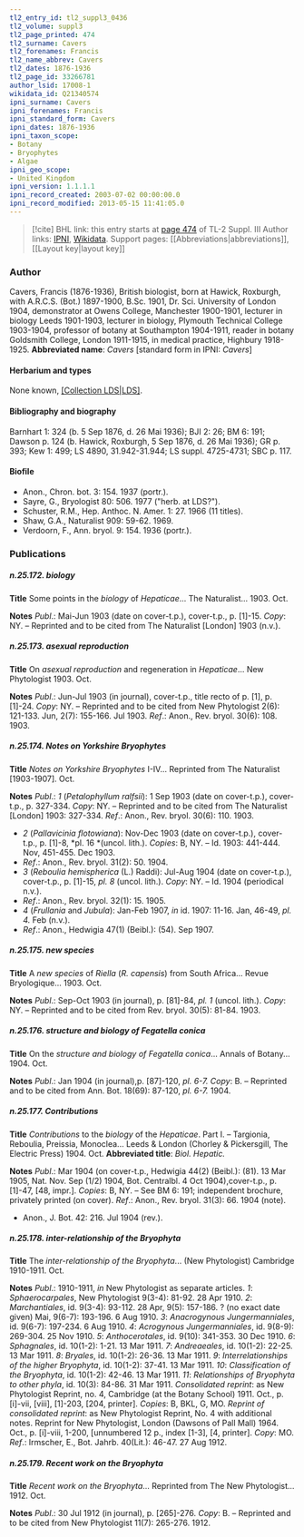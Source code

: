 ```yaml
---
tl2_entry_id: tl2_suppl3_0436
tl2_volume: suppl3
tl2_page_printed: 474
tl2_surname: Cavers
tl2_forenames: Francis
tl2_name_abbrev: Cavers
tl2_dates: 1876-1936
tl2_page_id: 33266781
author_lsid: 17008-1
wikidata_id: Q21340574
ipni_surname: Cavers
ipni_forenames: Francis
ipni_standard_form: Cavers
ipni_dates: 1876-1936
ipni_taxon_scope: 
- Botany
- Bryophytes
- Algae
ipni_geo_scope: 
- United Kingdom
ipni_version: 1.1.1.1
ipni_record_created: 2003-07-02 00:00:00.0
ipni_record_modified: 2013-05-15 11:41:05.0
---
```


> [!cite] BHL link: this entry starts at [page 474](https://www.biodiversitylibrary.org/page/33266781) of TL-2 Suppl. III
> Author links: [IPNI](https://www.ipni.org/a/17008-1), [Wikidata](https://www.wikidata.org/wiki/Q21340574). Support pages: [[Abbreviations|abbreviations]], [[Layout key|layout key]]

### Author

Cavers, Francis (1876-1936), British biologist, born at Hawick, Roxburgh, with A.R.C.S. (Bot.) 1897-1900, B.Sc. 1901, Dr. Sci. University of London 1904, demonstrator at Owens College, Manchester 1900-1901, lecturer in biology Leeds 1901-1903, lecturer in biology, Plymouth Technical College 1903-1904, professor of botany at Southampton 1904-1911, reader in botany Goldsmith College, London 1911-1915, in medical practice, Highbury 1918-1925. 
**Abbreviated name**: *Cavers* \[standard form in IPNI: *Cavers*\]

#### Herbarium and types

None known, [[Collection LDS|LDS]](?).

#### Bibliography and biography

Barnhart 1: 324 (b. 5 Sep 1876, d. 26 Mai 1936); BJI 2: 26; BM 6: 191; Dawson p. 124 (b. Hawick, Roxburgh, 5 Sep 1876, d. 26 Mai 1936); GR p. 393; Kew 1: 499; LS 4890, 31.942-31.944; LS suppl. 4725-4731; SBC p. 117.

#### Biofile

- Anon., Chron. bot. 3: 154. 1937 (portr.).
- Sayre, G., Bryologist 80: 506. 1977 ("herb. at LDS?").
- Schuster, R.M., Hep. Anthoc. N. Amer. 1: 27. 1966 (11 titles).
- Shaw, G.A., Naturalist 909: 59-62. 1969.
- Verdoorn, F., Ann. bryol. 9: 154. 1936 (portr.).

### Publications

##### n.25.172. biology

**Title**
Some points in the *biology* of *Hepaticae*... The Naturalist... 1903. Oct.

**Notes**
*Publ*.: Mai-Jun 1903 (date on cover-t.p.), cover-t.p., p. \[1\]-15. *Copy*: NY. – Reprinted and to be cited from The Naturalist \[London\] 1903 (n.v.).

##### n.25.173. asexual reproduction

**Title**
On *asexual reproduction* and regeneration in *Hepaticae*... New Phytologist 1903. Oct.

**Notes**
*Publ*.: Jun-Jul 1903 (in journal), cover-t.p., title recto of p. \[1\], p. \[1\]-24. *Copy*: NY. – Reprinted and to be cited from New Phytologist 2(6): 121-133. Jun, 2(7): 155-166. Jul 1903.
*Ref*.: Anon., Rev. bryol. 30(6): 108. 1903.

##### n.25.174. Notes on Yorkshire Bryophytes

**Title**
*Notes on Yorkshire Bryophytes* I-IV... Reprinted from The Naturalist \[1903-1907\]. Oct.

**Notes**
*Publ*.: *1* (*Petalophyllum ralfsii*): 1 Sep 1903 (date on cover-t.p.), cover-t.p., p. 327-334. *Copy*: NY. – Reprinted and to be cited from The Naturalist \[London\] 1903: 327-334.
*Ref*.: Anon., Rev. bryol. 30(6): 110. 1903.
- *2* (*Pallavicinia flotowiana*): Nov-Dec 1903 (date on cover-t.p.), cover-t.p., p. \[1\]-8, *pl. 16 *(uncol. lith.). *Copies*: B, NY. – Id. 1903: 441-444. Nov, 451-455. Dec 1903.
- *Ref*.: Anon., Rev. bryol. 31(2): 50. 1904.
- *3* (*Reboulia hemispherica* (L.) Raddi): Jul-Aug 1904 (date on cover-t.p.), cover-t.p., p. \[1\]-15, *pl. 8* (uncol. lith.). *Copy*: NY. – Id. 1904 (periodical n.v.).
- *Ref*.: Anon., Rev. bryol. 32(1): 15. 1905.
- *4* (*Frullania* and *Jubula*): Jan-Feb 1907, *in* id. 1907: 11-16. Jan, 46-49, *pl. 4.* Feb (n.v.).
- *Ref*.: Anon., Hedwigia 47(1) (Beibl.): (54). Sep 1907.

##### n.25.175. new species

**Title**
A *new species* of *Riella* (*R. capensis*) from South Africa... Revue Bryologique... 1903. Oct.

**Notes**
*Publ*.: Sep-Oct 1903 (in journal), p. \[81\]-84, *pl. 1* (uncol. lith.). *Copy*: NY. – Reprinted and to be cited from Rev. bryol. 30(5): 81-84. 1903.

##### n.25.176. structure and biology of Fegatella conica

**Title**
On the *structure and biology of Fegatella conica*... Annals of Botany... 1904. Oct.

**Notes**
*Publ*.: Jan 1904 (in journal),p. \[87\]-120, *pl. 6-7.* *Copy*: B. – Reprinted and to be cited from Ann. Bot. 18(69): 87-120, *pl. 6-7.* 1904.

##### n.25.177. Contributions

**Title**
*Contributions* to the *biology* of the *Hepaticae*. Part I. – Targionia, Reboulia, Preissia, Monoclea... Leeds & London (Chorley & Pickersgill, The Electric Press) 1904. Oct.
**Abbreviated title**: *Biol. Hepatic.*

**Notes**
*Publ*.: Mar 1904 (on cover-t.p., Hedwigia 44(2) (Beibl.): (81). 13 Mar 1905, Nat. Nov. Sep (1/2) 1904, Bot. Centralbl. 4 Oct 1904),cover-t.p., p. \[1\]-47, \[48, impr.\]. *Copies*: B, NY. – See BM 6: 191; independent brochure, privately printed (on cover).
*Ref*.: Anon., Rev. bryol. 31(3): 66. 1904 (note).
- Anon., J. Bot. 42: 216. Jul 1904 (rev.).

##### n.25.178. inter-relationship of the Bryophyta

**Title**
The *inter-relationship of the Bryophyta*... (New Phytologist) Cambridge 1910-1911. Oct.

**Notes**
*Publ*.: 1910-1911, *in* New Phytologist as separate articles.
*1*: *Sphaerocarpales*, New Phytologist 9(3-4): 81-92. 28 Apr 1910.
*2*: *Marchantiales*, id. 9(3-4): 93-112. 28 Apr, 9(5): 157-186. ? (no exact date given) Mai, 9(6-7): 193-196. 6 Aug 1910.
*3*: *Anacrogynous Jungermanniales*, id. 9(6-7): 197-234. 6 Aug 1910.
*4*: *Acrogynous Jungermanniales*, id. 9(8-9): 269-304. 25 Nov 1910.
*5*: *Anthocerotales*, id. 9(10): 341-353. 30 Dec 1910.
*6*: *Sphagnales*, id. 10(1-2): 1-21. 13 Mar 1911.
*7*: *Andreaeales*, id. 10(1-2): 22-25. 13 Mar 1911.
*8*: *Bryales*, id. 10(1-2): 26-36. 13 Mar 1911.
*9*: *Interrelationships of the higher Bryophyta*, id. 10(1-2): 37-41. 13 Mar 1911.
*10*: *Classification of the Bryophyta*, id. 10(1-2): 42-46. 13 Mar 1911.
*11*: *Relationships of Bryophyta to other phyla*, id. 10(3): 84-86. 31 Mar 1911.
*Consolidated reprint*: as New Phytologist Reprint, no. 4, Cambridge (at the Botany School) 1911. Oct., p. \[i\]-vii, \[viii\], \[1\]-203, \[204, printer\]. *Copies*: B, BKL, G, MO.
*Reprint of consolidated reprint*: as New Phytologist Reprint, No. 4 with additional notes. Reprint for New Phytologist, London (Dawsons of Pall Mall) 1964. Oct., p. \[i\]-viii, 1-200, \[unnumbered 12 p., index \[1-3\], \[4, printer\]. *Copy*: MO.
*Ref*.: Irmscher, E., Bot. Jahrb. 40(Lit.): 46-47. 27 Aug 1912.

##### n.25.179. Recent work on the Bryophyta

**Title**
*Recent work on the Bryophyta*... Reprinted from The New Phytologist... 1912. Oct.

**Notes**
*Publ*.: 30 Jul 1912 (in journal), p. \[265\]-276. *Copy*: B. – Reprinted and to be cited from New Phytologist 11(7): 265-276. 1912.

